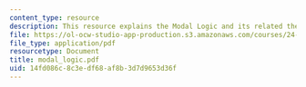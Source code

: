 ```yaml
---
content_type: resource
description: This resource explains the Modal Logic and its related theorem.
file: https://ol-ocw-studio-app-production.s3.amazonaws.com/courses/24-242-logic-ii-spring-2004/14fd086c8c3edf68af8b3d7d9653d36f_modal_logic.pdf
file_type: application/pdf
resourcetype: Document
title: modal_logic.pdf
uid: 14fd086c-8c3e-df68-af8b-3d7d9653d36f
---
```

